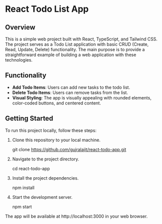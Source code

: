 # React Todo List App

## Overview

This is a simple web project built with React, TypeScript, and Tailwind CSS. The project serves as a Todo List application with basic CRUD (Create, Read, Update, Delete) functionality. The main purpose is to provide a straightforward example of building a web application with these technologies.

## Functionality

- **Add Todo Items**: Users can add new tasks to the todo list.
- **Delete Todo Items**: Users can remove tasks from the list.
- **Visual Styling**: The app is visually appealing with rounded elements, color-coded buttons, and centered content.

## Getting Started

To run this project locally, follow these steps:

1. Clone this repository to your local machine.

   git clone https://github.com/gujralajit/react-todo-app.git

2. Navigate to the project directory.

   cd react-todo-app

3. Install the project dependencies.

   npm install

4. Start the development server.

   npm start

The app will be available at http://localhost:3000 in your web browser.